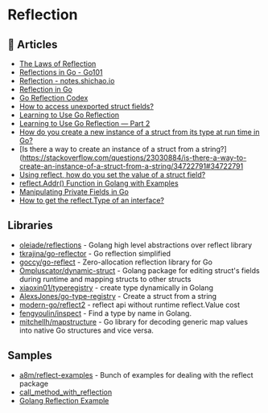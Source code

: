 # Reflection

## 📕 Articles
- [The Laws of Reflection](https://go.dev/blog/laws-of-reflection)
- [Reflections in Go - Go101](https://go101.org/article/reflection.html)
- [Reflection - notes.shichao.io](https://notes.shichao.io/gopl/ch12/)
- [Reflection in Go](https://golangbot.com/reflection/)
- [Go Reflection Codex](https://jimmyfrasche.github.io/go-reflection-codex/)
- [How to access unexported struct fields?](https://stackoverflow.com/a/60598827/581476)
- [Learning to Use Go Reflection](https://medium.com/capital-one-tech/learning-to-use-go-reflection-822a0aed74b7)
- [Learning to Use Go Reflection — Part 2](https://medium.com/capital-one-tech/learning-to-use-go-reflection-part-2-c91657395066)
- [How do you create a new instance of a struct from its type at run time in Go?](https://stackoverflow.com/questions/7850140/how-do-you-create-a-new-instance-of-a-struct-from-its-type-at-run-time-in-go)
- [Is there a way to create an instance of a struct from a string?](https://stackoverflow.com/questions/23030884/is-there-a-way-to-create-an-instance-of-a-struct-from-a-string/34722791#34722791
- [Using reflect, how do you set the value of a struct field?](https://stackoverflow.com/questions/6395076/)
- [reflect.Addr() Function in Golang with Examples](https://www.geeksforgeeks.org/reflect-addr-function-in-golang-with-examples/)
- [Manipulating Private Fields in Go](https://itnext.io/manipulating-private-fields-in-go-4da4ca525717)
- [How to get the reflect.Type of an interface?](https://stackoverflow.com/questions/7132848/how-to-get-the-reflect-type-of-an-interface)
## Libraries
- [oleiade/reflections](https://github.com/oleiade/reflections) - Golang high level abstractions over reflect library
- [tkrajina/go-reflector](https://github.com/tkrajina/go-reflector) - Go reflection simplified
- [goccy/go-reflect](https://github.com/goccy/go-reflect) - Zero-allocation reflection library for Go
- [Ompluscator/dynamic-struct](https://github.com/Ompluscator/dynamic-struct) - Golang package for editing struct's fields during runtime and mapping structs to other structs
- [xiaoxin01/typeregistry](https://github.com/xiaoxin01/typeregistry) - create type dynamically in Golang
- [AlexsJones/go-type-registry](https://github.com/AlexsJones/go-type-registry) - Create a struct from a string
- [modern-go/reflect2](https://github.com/modern-go/reflect2) - reflect api without runtime reflect.Value cost
- [fengyoulin/inspect](https://github.com/fengyoulin/inspect) - Find a type by name in Golang.
- [mitchellh/mapstructure](https://github.com/mitchellh/mapstructure) - Go library for decoding generic map values into native Go structures and vice versa.
## Samples
- [a8m/reflect-examples](https://github.com/a8m/reflect-examples) - Bunch of examples for dealing with the reflect package
- [call_method_with_reflection](https://gist.github.com/tkrajina/880eb4b9a10aee28707e2aa764257503)
- [Golang Reflection Example](https://gist.github.com/drewolson/4771479)